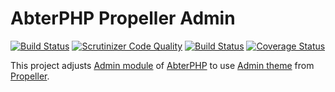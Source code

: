 # AbterPHP Propeller Admin

[![Build Status](https://travis-ci.com/abterphp/propeller-admin.svg?branch=master)](https://travis-ci.com/abterphp/propeller-admin)
[![Scrutinizer Code Quality](https://scrutinizer-ci.com/g/abterphp/propeller-admin/badges/quality-score.png?b=master)](https://scrutinizer-ci.com/g/abterphp/propeller-admin/?branch=master)
[![Build Status](https://scrutinizer-ci.com/g/abterphp/propeller-admin/badges/build.png?b=master)](https://scrutinizer-ci.com/g/abterphp/propeller-admin/build-status/master)
[![Coverage Status](https://coveralls.io/repos/github/abterphp/propeller-admin/badge.svg)](https://coveralls.io/github/abterphp/propeller-admin)

This project adjusts [Admin module](https://github.com/abtercms/admin) of [AbterPHP](https://github.com/abtercms/abterphp) to
use [Admin theme](https://propeller.in/themes/propeller-admin-theme/) from [Propeller](https://propeller.in/).
